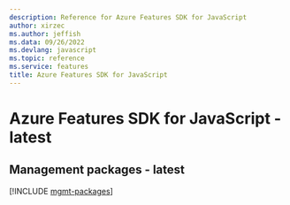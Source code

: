 ```yaml
---
description: Reference for Azure Features SDK for JavaScript
author: xirzec
ms.author: jeffish
ms.data: 09/26/2022
ms.devlang: javascript
ms.topic: reference
ms.service: features
title: Azure Features SDK for JavaScript
---
```

# Azure Features SDK for JavaScript - latest

## Management packages - latest
[!INCLUDE [mgmt-packages](features-mgmt-index.md)]